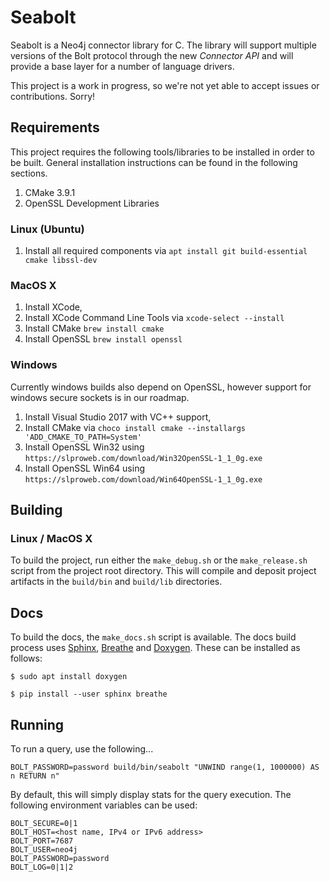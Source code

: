 # Seabolt

Seabolt is a Neo4j connector library for C.
The library will support multiple versions of the Bolt protocol through the new _Connector API_ and will provide a base layer for a number of language drivers.

This project is a work in progress, so we're not yet able to accept issues or contributions. Sorry!

## Requirements

This project requires the following tools/libraries to be installed in order to be built. General installation instructions can be found in the following sections.

1. CMake 3.9.1
2. OpenSSL Development Libraries

### Linux (Ubuntu)

1. Install all required components via ```apt install git build-essential cmake libssl-dev```

### MacOS X

1. Install XCode,
2. Install XCode Command Line Tools via `xcode-select --install`
3. Install CMake `brew install cmake`
4. Install OpenSSL `brew install openssl`

### Windows

Currently windows builds also depend on OpenSSL, however support for windows secure sockets is in our roadmap.

1. Install Visual Studio 2017 with VC++ support,
2. Install CMake via `choco install cmake --installargs 'ADD_CMAKE_TO_PATH=System'`
3. Install OpenSSL Win32 using `https://slproweb.com/download/Win32OpenSSL-1_1_0g.exe` 
4. Install OpenSSL Win64 using `https://slproweb.com/download/Win64OpenSSL-1_1_0g.exe` 

## Building

### Linux / MacOS X

To build the project, run either the `make_debug.sh` or the `make_release.sh` script from the project root directory.
This will compile and deposit project artifacts in the `build/bin` and `build/lib` directories.

## Docs 

To build the docs, the `make_docs.sh` script is available.
The docs build process uses [Sphinx](http://www.sphinx-doc.org/), [Breathe](https://breathe.readthedocs.io/) and [Doxygen](http://www.doxygen.org/).
These can be installed as follows:

```
$ sudo apt install doxygen
```

```
$ pip install --user sphinx breathe
```


## Running

To run a query, use the following...
```
BOLT_PASSWORD=password build/bin/seabolt "UNWIND range(1, 1000000) AS n RETURN n"
```

By default, this will simply display stats for the query execution.
The following environment variables can be used:
```
BOLT_SECURE=0|1
BOLT_HOST=<host name, IPv4 or IPv6 address>
BOLT_PORT=7687
BOLT_USER=neo4j
BOLT_PASSWORD=password
BOLT_LOG=0|1|2
```
